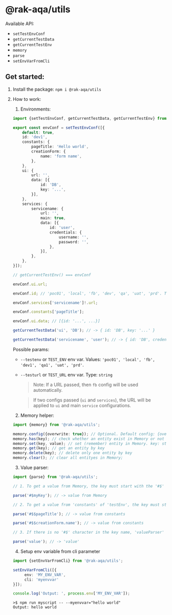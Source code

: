 # @rak-aqa/utils

Available API:

* `setTestEnvConf`
* `getCurrentTestData`
* `getCurrentTestEnv`
* `memory`
* `parse`
* `setEnvVarFromCli`

## Get started:

1. Install the package: `npm i @rak-aqa/utils`
2. How to work:
    1. Environments:

    ```typescript
    import {setTestEnvConf, getCurrentTestData, getCurrentTestEnv} from '@rak-aqa/utils';

    export const envConf = setTestEnvConf([{
        default: true,
        id: 'dev1',
        constants: {
            pageTitle: 'Hello world',
            creationForm: {
                name: 'form name',
            },
        },
        ui: {
            url: '',
            data: [{
                id: 'DB',
                key: '...',
            }],
        },
        services: {
            servicename: {
                url: '',
                main: true,
                data: [{
                    id: 'user',
                    credentials: {
                        username: '',
                        password: '',
                    },
                }],
            },
        },
    }]);

    // getCurrentTestEnv() === envConf

    envConf.ui.url;

    envConf.id; // 'poc01', 'local', 'fb', 'dev', 'qa', 'uat', 'prd'. The value will be the same as in '--test-env' or `TEST_ENV` env var.

    envConf.services['servicename']!.url;

    envConf.constants['pageTitle'];

    envConf.ui.data; // [{id: '...', ...}]

    getCurrentTestData('ui', 'DB'); // -> { id: 'DB', key: '...' }

    getCurrentTestData('servicename', 'user'); // -> { id: 'DB', credentials: {...} }
    ```

   Possible params: 
      * `--testenv` or `TEST_ENV` env var. Values: `'poc01', 'local', 'fb', 'dev1', 'qa1', 'uat', 'prd'`.
      * `--testurl` or `TEST_URL` env var. Type: `string`
        
         > Note: If a URL passed, then `fb` config will be used automatically.
         
         > If two configs passed (`ui` and `services`), the URL will be applied to `ui` and main `service` configurations.

    2. Memory helper:

    ```typescript
    import {memory} from '@rak-aqa/utils';

    memory.config({overwrite: true}); // Optional. Default config: {overwrite: false}
    memory.has(key); // check whether an entity exist in Memory or not
    memory.set(key, value); // set (remember) entity in Memory. key: stringl value: any
    memory.get(key); // get an entity by key
    memory.delete(key); // delete only one entity by key
    memory.clear(); // clear all entityes in Memory;
    ```

    3. Value parser:

    ```typescript
    import {parse} from '@rak-aqa/utils';

    // 1. To get a value from Memory, the key must start with the '#$' character:

    parse('#$myKey'); // -> value from Memory

    // 2. To get a value from 'constants' of 'testEnv', the key must start with the '#$$' characters:

    parse('#$$pageTitle'); // -> value from constants
    
    parse('#$$creationForm.name'); // -> value from constants

    // 3. If there is no '#$' character in the key name, 'valueParser' will return the same value:

    parse('value'); // -> 'value'
    ```
   
   4. Setup env variable from cli parameter

   ```typescript
   import {setEnvVarFromCli} from '@rak-aqa/utils';
   
   setEnvVarFromCli([{
        env: 'MY_ENV_VAR',
        cli: 'myenvvar'
   }]);
   
   console.log('Output: ', process.env['MY_ENV_VAR']);
   ```
   
   ```
   >$ npm run myscript -- --myenvvar="hello world"
   Output: hello world
   ```
